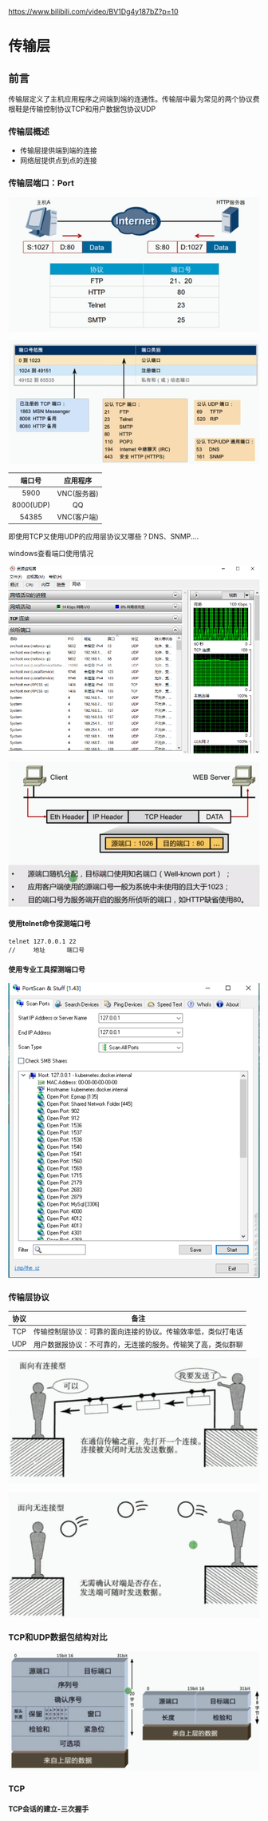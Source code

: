  https://www.bilibili.com/video/BV1Dg4y187bZ?p=10 

# 传输层

## 前言

传输层定义了主机应用程序之间端到端的连通性。传输层中最为常见的两个协议费根鞋是传输控制协议TCP和用户数据包协议UDP

### 传输层概述

* 传输层提供端到端的连接
* 网络层提供点到点的连接

### 传输层端口：Port

![1595388480338](传输层.assets/1595388480338.png)

![1595388614578](传输层.assets/1595388614578.png)

|  端口号   |  应用程序   |
| :-------: | :---------: |
|   5900    | VNC(服务器) |
| 8000(UDP) |     QQ      |
|   54385   | VNC(客户端) |

即使用TCP又使用UDP的应用层协议又哪些？DNS、SNMP....

windows查看端口使用情况

![1595389622168](传输层.assets/1595389622168.png)

![1595390108071](传输层.assets/1595390108071.png)

#### 使用telnet命令探测端口号

```bash
telnet 127.0.0.1 22
//     地址	   端口号
```

#### 使用专业工具探测端口号

![1595391895435](传输层.assets/1595391895435.png)

### 传输层协议

| 协议 |                             备注                             |
| :--: | :----------------------------------------------------------: |
| TCP  | 传输控制层协议：可靠的面向连接的协议。传输效率低，类似打电话 |
| UDP  | 用户数据报协议：不可靠的，无连接的服务。传输笑了高，类似群聊 |

![1595392391421](传输层.assets/1595392391421.png)

![1595392420491](传输层.assets/1595392420491.png)

### TCP和UDP数据包结构对比

![1595392451585](传输层.assets/1595392451585.png)

### TCP

#### TCP会话的建立-三次握手

